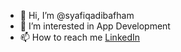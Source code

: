 - 👋 Hi, I’m @syafiqadibafham
- 👀 I’m interested in App Development
- 📫 How to reach me [LinkedIn](https://www.linkedin.com/in/muhammad-syafiq-adib-muhammad-saufi-13305b211/)

<!---
syafiqadibafham/syafiqadibafham is a ✨ special ✨ repository because its `README.md` (this file) appears on your GitHub profile.
You can click the Preview link to take a look at your changes.
--->
